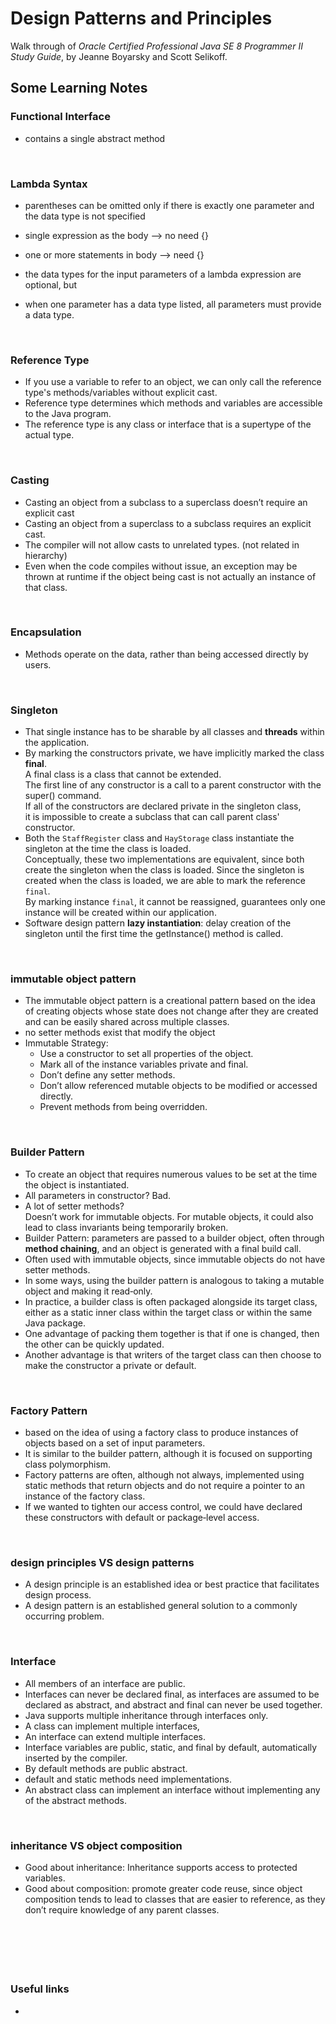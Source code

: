 #  Design Patterns and Principles
Walk through of _Oracle Certified Professional Java SE 8 Programmer II Study Guide_, by Jeanne Boyarsky and Scott Selikoff. 

## Some Learning Notes ##

### Functional Interface ###
* contains a single abstract method

&nbsp;

### Lambda Syntax ###
* parentheses can be omitted only if there is exactly one parameter and the data type is not specified
* single expression as the body --> no need {}
* one or more statements in body --> need {}


* the data types for the input parameters of a lambda expression are optional, but
* when one parameter has a data type listed, all parameters must provide a data type.

&nbsp;

### Reference Type ###
* If you use a variable to refer to an object, we can only call the reference type's methods/variables without explicit cast. 
* Reference type determines which methods and variables are accessible to the Java program.
* The reference type is any class or interface that is a supertype of the actual type. 

&nbsp;

### Casting ###
* Casting an object from a subclass to a superclass doesn’t require an explicit cast
* Casting an object from a superclass to a subclass requires an explicit cast.
* The compiler will not allow casts to unrelated types. (not related in hierarchy)
* Even when the code compiles without issue, an exception may be thrown at runtime if the object being cast is not actually an instance of that class.

&nbsp;

### Encapsulation ###
* Methods operate on the data, rather than being accessed directly by users. 

&nbsp;

### Singleton ###
* That single instance has to be sharable by all classes and **threads** within the application. 
* By marking the constructors private, we have implicitly marked the class **final**.  
  A final class is a class that cannot be extended.  
  The first line of any constructor is a call to a parent constructor with the super() command.  
  If all of the constructors are declared private in the singleton class,  
  it is impossible to create a subclass that can call parent class' constructor.
* Both the `StaffRegister` class and `HayStorage` class instantiate the singleton at the time the class is loaded.  
  Conceptually, these two implementations are equivalent, since both create the singleton when the class is loaded. 
  Since the singleton is created when the class is loaded, we are able to mark the reference `final`.  
  By marking instance `final`, it cannot be reassigned, guarantees only one instance will be created within our application. 
* Software design pattern **lazy instantiation**: delay creation of the singleton until the first time the getInstance() method is called. 

&nbsp;

### immutable object pattern ###
* The immutable object pattern is a creational pattern based on the idea of creating objects 
whose state does not change after they are created and can be easily shared across multiple classes.
* no setter methods exist that modify the object
* Immutable Strategy: 
  * Use a constructor to set all properties of the object.
  * Mark all of the instance variables private and final.
  * Don’t define any setter methods.
  * Don’t allow referenced mutable objects to be modified or accessed directly.
  * Prevent methods from being overridden.

&nbsp;

### Builder Pattern ###
* To create an object that requires numerous values to be set at the time the object is instantiated.
* All parameters in constructor? Bad. 
* A lot of setter methods?   
  Doesn’t work for immutable objects.
  For mutable objects, it could also lead to class invariants being temporarily broken.
* Builder Pattern: parameters are passed to a builder object, 
often through **method chaining**, and an object is generated with a final build call. 
* Often used with immutable objects, since immutable objects do not have setter methods.
* In some ways, using the builder pattern is analogous to taking a mutable object and making it read‐only.
* In practice, a builder class is often packaged alongside its target class, 
either as a static inner class within the target class or within the same Java package. 
* One advantage of packing them together is that if one is changed, then the other can be quickly updated.
* Another advantage is that writers of the target class can then choose to make the constructor a private or default.

&nbsp;

### Factory Pattern ###
* based on the idea of using a factory class to produce instances of objects based on a set of input parameters. 
* It is similar to the builder pattern, although it is focused on supporting class polymorphism.
* Factory patterns are often, although not always, implemented using static methods 
that return objects and do not require a pointer to an instance of the factory class.
* If we wanted to tighten our access control, we could have declared these constructors with default or package‐level access.

&nbsp;

### design principles VS design patterns ###
* A design principle is an established idea or best practice that facilitates design process. 
* A design pattern is an established general solution to a commonly occurring problem.

&nbsp;

### Interface ###
* All members of an interface are public. 
* Interfaces can never be declared final, as interfaces are assumed to be declared as abstract, 
and abstract and final can never be used together. 
* Java supports multiple inheritance through interfaces only. 
* A class can implement multiple interfaces,
* An interface can extend multiple interfaces. 
* Interface variables are public, static, and final by default, automatically inserted by the compiler. 
* By default methods are public abstract.
* default and static methods need implementations. 
* An abstract class can implement an interface without implementing any of the abstract methods.

&nbsp;

### inheritance VS object composition ###
* Good about inheritance: Inheritance supports access to protected variables.
* Good about composition: promote greater code reuse, since object composition tends to lead to classes that are 
easier to reference, as they don’t require knowledge of any parent classes. 

&nbsp;

&nbsp;
----
### Useful links ###
* []()